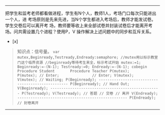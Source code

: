 ---
把学生和监考老师都看做进程，学生有N个人，教师1人，考场门口每次只能进出一个人，进
考场原则是先来先进，当N个学生都进入考场后，教师才能发试卷。学生交卷后可以离开考
场，教师要等收上来全部试卷并封装试卷后才能离开考场。问共需设置几个进程？使用P，V 操作解决上述问题中的同步和互斥关系。
- [x]  

> 知识点：信号量。
>     ```
>      var mutex,Beginready,Testready,Endready:semaphore;
>          //mutex用以标示教室门这个临界资源
>          //beginready等待考生来全，标示考试开始
>          mutex:=1;
>          Beginready:=-(N-1);
>          Testready:=0;
>          Endready:=-(N-1);
>          cobegin
>              Procedure Student       Procedure Teacher
>                  P(mutex);               P(mutex);
>                      // Enter;               // Enter;
>                  V(mutex);               V(mutex);
>                      // Waiting;
>                  P(Beginready);
>      --------------------------------------------------
>                                          P(Beginready);
>                                          // Hand Out;
>                                          V(Beginready);
>      --------------------------------------------------
>                  P(Testready);
>                  V(Testready);
>                  // 答题
>                  // 交卷
>                  // 离开
>                  V(Endready);
>      --------------------------------------------------
>                                          P(Endready);
>                                          // 封卷离开
>     ```
>     

---